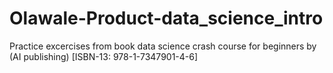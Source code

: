 # Olawale-Product-data_science_intro
Practice excercises from  book data science crash course for beginners  by (AI publishing) [ISBN-13: 978-1-7347901-4-6]
